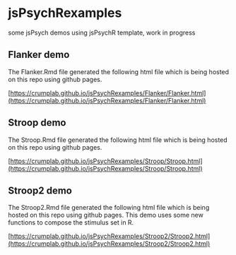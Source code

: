 # jsPsychRexamples
some jsPsych demos using jsPsychR template, work in progress

## Flanker demo

The Flanker.Rmd file generated the following html file which is being hosted on this repo using github pages.

[https://crumplab.github.io/jsPsychRexamples/Flanker/Flanker.html](https://crumplab.github.io/jsPsychRexamples/Flanker/Flanker.html)

## Stroop demo

The Stroop.Rmd file generated the following html file which is being hosted on this repo using github pages.

[https://crumplab.github.io/jsPsychRexamples/Stroop/Stroop.html](https://crumplab.github.io/jsPsychRexamples/Stroop/Stroop.html)

## Stroop2 demo

The Stroop2.Rmd file generated the following html file which is being hosted on this repo using github pages. This demo uses some new functions to compose the stimulus set in R.

[https://crumplab.github.io/jsPsychRexamples/Stroop2/Stroop2.html](https://crumplab.github.io/jsPsychRexamples/Stroop2/Stroop2.html)
